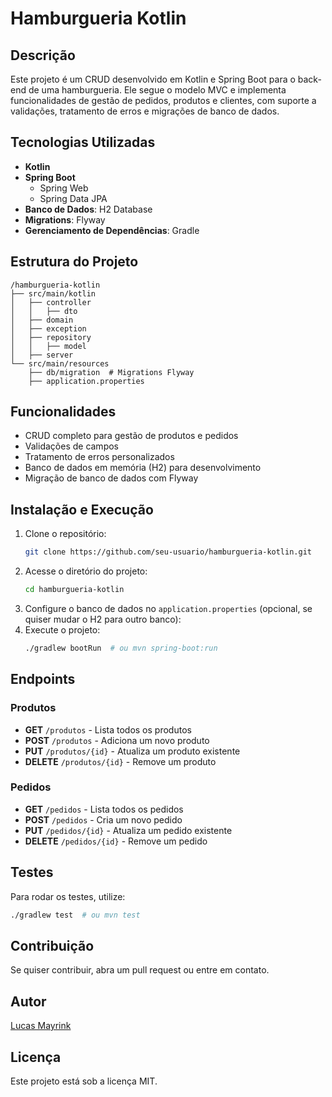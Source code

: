 # Hamburgueria Kotlin

## Descrição
Este projeto é um CRUD desenvolvido em Kotlin e Spring Boot para o back-end de uma hamburgueria. Ele segue o modelo MVC e implementa funcionalidades de gestão de pedidos, produtos e clientes, com suporte a validações, tratamento de erros e migrações de banco de dados.

## Tecnologias Utilizadas
- **Kotlin**
- **Spring Boot**
  - Spring Web
  - Spring Data JPA
- **Banco de Dados**: H2 Database
- **Migrations**: Flyway
- **Gerenciamento de Dependências**: Gradle

## Estrutura do Projeto
```
/hamburgueria-kotlin
├── src/main/kotlin
│   ├── controller
│   │   ├── dto
│   ├── domain
│   ├── exception
│   ├── repository
│   │   ├── model
│   ├── server
└── src/main/resources
    ├── db/migration  # Migrations Flyway
    ├── application.properties
```

## Funcionalidades
- CRUD completo para gestão de produtos e pedidos
- Validações de campos
- Tratamento de erros personalizados
- Banco de dados em memória (H2) para desenvolvimento
- Migração de banco de dados com Flyway

## Instalação e Execução
1. Clone o repositório:
   ```bash
   git clone https://github.com/seu-usuario/hamburgueria-kotlin.git
   ```
2. Acesse o diretório do projeto:
   ```bash
   cd hamburgueria-kotlin
   ```
3. Configure o banco de dados no `application.properties` (opcional, se quiser mudar o H2 para outro banco):
4. Execute o projeto:
   ```bash
   ./gradlew bootRun  # ou mvn spring-boot:run
   ```

## Endpoints
### Produtos
- **GET** `/produtos` - Lista todos os produtos
- **POST** `/produtos` - Adiciona um novo produto
- **PUT** `/produtos/{id}` - Atualiza um produto existente
- **DELETE** `/produtos/{id}` - Remove um produto

### Pedidos
- **GET** `/pedidos` - Lista todos os pedidos
- **POST** `/pedidos` - Cria um novo pedido
- **PUT** `/pedidos/{id}` - Atualiza um pedido existente
- **DELETE** `/pedidos/{id}` - Remove um pedido

## Testes
Para rodar os testes, utilize:
```bash
./gradlew test  # ou mvn test
```

## Contribuição
Se quiser contribuir, abra um pull request ou entre em contato.

## Autor
[Lucas Mayrink](https://github.com/LucasMayrink09)

## Licença
Este projeto está sob a licença MIT.

